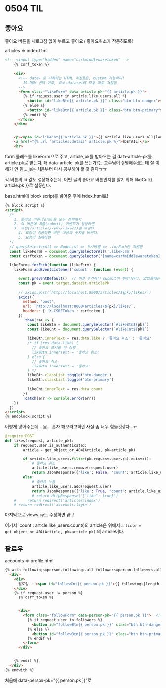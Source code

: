 # 0504 TIL

## 좋아요

좋아요 버튼을 새로고침 없이 누르고 좋아요 / 좋아요취소가 작동하도록!

articles => index.html

```html
<!-- <input type="hidden" name="csrfmiddlewaretoken" -->
    {% csrf_token %}

    <div>
      <!-- data- 로 시작하는 HTML 속성들은, custom 가능하다! 
        JS DOM 선택 이후, 요소.dataset에 모두 따로 저장됨
      -->
      <form class="likeForm" data-article-pk="{{ article.pk }}">
        {% if request.user in article.like_users.all %}
          <button id="likeBtn{{ article.pk }}" class="btn btn-danger">좋아요 취소</button>
        {% else %}
          <button id="likeBtn{{ article.pk }}" class="btn btn-primary">좋아요</button>
        {% endif %}
      </form>
    </div>


    <p><span id="likeCnt{{ article.pk }}">{{ article.like_users.all|length }}</span>명이 이 글을 좋아합니다.</p>
    <a href="{% url 'articles:detail' article.pk %}">[DETAIL]</a>
    <hr>
```

form 클래스를 likeForm으로 주고, article_pk를 받아오는 걸 data-article-pk를 article.pk로 받는다.
왜 data-article-pk를 쓰는가?는 교수님이 설명해주셨는데 잘 이해가 안 됨... js는 처음부터 다시 공부해야 할 것 같다ㅠㅠ

각 버튼의 id 값도 설정해주는데, 어떤 글의 좋아요 버튼인지를 알기 위해 likeCnt{{ article.pk }}로 설정한다.

base.html에 block script를 넣어준 후에 index.html로!

```html
{% block script %}
<script>
  /* 
    1. 좋아요 버튼(form)을 모두 선택해서
    2. 각 버튼에 제출(submit) 이벤트가 발생하면
    3. 요청(/articles/<pk>/likes/)를 보낸다.
      4. 요청이 성공하면 버튼 내용과 숫자를 바꾼다.
      5. 요청이 실패하면 
  */
  // querySelectorAll => NodeList => 유사배열 => .forEach만 지원함
  const likeForms = document.querySelectorAll('.likeForm')
  const csrftoken = document.querySelector('[name=csrfmiddlewaretoken]').value

  likeForms.forEach(function (likeForm) {
    likeForm.addEventListener('submit', function (event) {
      
      event.preventDefault()  // 이걸 추가하니 submit이 쌓여나간다. 없었을때는 submit이 잠깐 보였다가 사라졌음(개발자페이지에서 console에서)
      const pk = event.target.dataset.articlePk
      
      // axios.post(`http://localhost:8000/articles/${pk}/likes/`)
      axios({
        method: 'post', 
        url: `http://localhost:8000/articles/${pk}/likes/`,
        headers: { 'X-CSRFToken': csrftoken }
      })
        .then(res => {
          const likeBtn = document.querySelector(`#likeBtn${pk}`)
          const likeCnt = document.querySelector(`#likeCnt${pk}`)
          
          likeBtn.innerText = res.data.like ? '좋아요 취소' : '좋아요'
          /* if (res.data.like) {
            // 좋아요 표시를 한 상황
            likeBtn.innerText = '좋아요 취소'
          } else {
            // 좋아요 취소
            likeBtn.innerText = '좋아요'
          } */
          likeBtn.classList.toggle('btn-danger')
          likeBtn.classList.toggle('btn-primary')
          
          likeCnt.innerText = res.data.count
        })
        .catch(err => console.error(err))
    })
  })
</script>
{% endblock script %}
```

이렇게 넣어주는데... 음... 혼자 해보라고하면 사실 좀 너무 힘들것같다...ㅠ



```python
@require_POST
def likes(request, article_pk):
    if request.user.is_authenticated:
        article = get_object_or_404(Article, pk=article_pk)

        if article.like_users.filter(pk=request.user.pk).exists():
            # 좋아요 취소
            article.like_users.remove(request.user)
            return JsonResponse({'like': False, 'count': article.like_users.count()})
        else:
            # 좋아요 누름
            article.like_users.add(request.user)
            return JsonResponse({'like': True, 'count': article.like_users.count()})
            # return HttpResponse('{"like": true}')
    #     return redirect('articles:index')
    # return redirect('accounts:login')

```

마지막으로 views.py도 수정하면 끝..!

여기서 'count': article.like_users.count()의 article은 위에서 `article = get_object_or_404(Article, pk=article_pk)` 의 article이다. 



## 팔로우

accounts => profile.html

```html
{% with followings=person.followings.all followers=person.followers.all %}
  <div>
    <div>
      팔로잉 : <span id="followCnt{{ person.pk }}">{{ followings|length }}</span> / 팔로워 : <span id="followCnt{{ person.pk }}">{{ followers|length }}</span>
    </div>
    {% if request.user != person %}
      {% csrf_token %}


      <div>
        <form class="followForm" data-person-pk="{{ person.pk }}">  <!--person.pk로 했더니 처음에는 undefind가 떴는데 이제는 또 잘 됨...왜?-->
          {% if request.user in followers %}
            <button id="followBtn{{ person.pk }}" class="btn btn-danger">언팔로우</button>
          {% else %}
            <button id="followBtn{{ person.pk }}" class="btn btn-primary">팔로우</button>
          {% endif %}
        </form>
      </div>


    {% endif %}
  </div>
{% endwith %}
```

처음에 data-person-pk="{{ person.pk }}"로 

